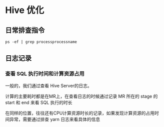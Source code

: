 # Hive 优化

## 日常排查指令

```
ps -ef | grep processprocessname
```
## 日志记录
### 查看 SQL 执行时间和计算资源占用

一般的，我们通过查看 Hive Server的日志。

计算的主要耗时都是在MR上，在查看日志的时候通过记录 MR 所在的 stage 的 start 和 end 来看 SQL 执行的时长

在同样的位置，往往还有CPU计算资源时长的记录，如果发现计算资源的占用时间异常，需要通过排查 yarn 日志来看具体的信息